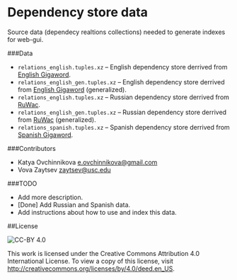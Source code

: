 Dependency store data
=====================

Source data (dependecy realtions collections) needed to generate indexes for web-gui.

###Data

* `relations_english.tuples.xz` – English dependency store derrived from [English Gigaword](http://catalog.ldc.upenn.edu/LDC2003T05).
* `relations_english_gen.tuples.xz` – English dependency store derrived from [English Gigaword](http://catalog.ldc.upenn.edu/LDC2003T05) (generalized).
* `relations_english.tuples.xz` – Russian dependency store derrived from [RuWac](http://corpus.leeds.ac.uk/ruscorpora.html).
* `relations_english_gen.tuples.xz` – Russian dependency store derrived from [RuWac](http://corpus.leeds.ac.uk/ruscorpora.html) (generalized).
* `relations_spanish.tuples.xz` – Spanish dependency store derrived from [Spanish Gigaword](http://catalog.ldc.upenn.edu/LDC2011T12).

###Contributors
* Katya Ovchinnikova [<e.ovchinnikova@gmail.com>](mailto:e.ovchinnikova@gmail.com)
* Vova Zaytsev [<zaytsev@usc.edu>](mailto:zaytsev@usc.edu)

###TODO
* Add more description.
* [Done] Add Russian and Spanish data.
* Add instructions about how to use and index this data.

##License

![CC-BY 4.0](http://i.creativecommons.org/l/by/4.0/88x31.png "CC-BY 4.0")


This work is licensed under the Creative Commons Attribution 4.0 International License. To view a copy of this license, visit http://creativecommons.org/licenses/by/4.0/deed.en_US.